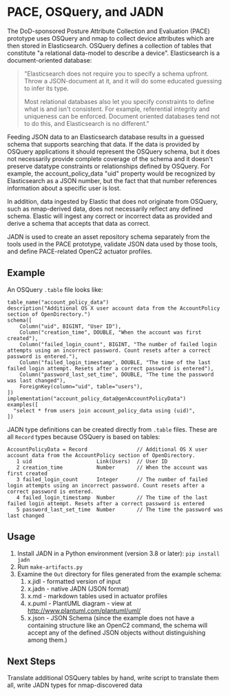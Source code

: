 # PACE, OSQuery, and JADN

The DoD-sponsored Posture Attribute Collection and Evaluation (PACE) prototype uses
OSQuery and nmap to collect device attributes which are then stored in Elasticsearch.
OSQuery defines a collection of tables that constitute "a relational data-model to describe a device".
Elasticsearch is a document-oriented database:
> "Elasticsearch does not require you to specify a schema upfront.
> Throw a JSON-document at it, and it will do some educated guessing to infer its type.
> 
> Most relational databases also let you specify constraints to define what is and isn't consistent.
> For example, referential integrity and uniqueness can be enforced.
> Document oriented databases tend not to do this, and Elasticsearch is no different."

Feeding JSON data to an Elasticsearch database results in a guessed schema that supports
searching that data.
If the data is provided by OSQuery applications it should represent the OSQuery schema,
but it does not necessarily provide complete coverage of the schema and
it doesn't preserve datatype constraints or relationships defined by OSQuery.
For example, the account_policy_data "uid" property would be recognized by Elasticsearch
as a JSON number, but the fact that that number references information about a specific
user is lost.

In addition, data ingested by Elastic that does not originate from OSQuery,
such as nmap-derived data, does not necessarily reflect any defined schema.
Elastic will ingest any correct or incorrect data as provided and derive a schema
that accepts that data as correct.

JADN is used to create an asset repository schema separately from the tools used in the
PACE prototype, validate JSON data used by those tools, and define PACE-related OpenC2
actuator profiles.

## Example
An OSQuery `.table` file looks like:
```
table_name("account_policy_data")
description("Additional OS X user account data from the AccountPolicy section of OpenDirectory.")
schema([
    Column("uid", BIGINT, "User ID"),
    Column("creation_time", DOUBLE, "When the account was first created"),
    Column("failed_login_count", BIGINT, "The number of failed login attempts using an incorrect password. Count resets after a correct password is entered."),
    Column("failed_login_timestamp", DOUBLE, "The time of the last failed login attempt. Resets after a correct password is entered"),
    Column("password_last_set_time", DOUBLE, "The time the password was last changed"),
    ForeignKey(column="uid", table="users"),
])
implementation("account_policy_data@genAccountPolicyData")
examples([
  "select * from users join account_policy_data using (uid)",
])
```
JADN type definitions can be created directly from `.table` files. These are all `Record`
types because OSQuery is based on tables:
```
AccountPolicyData = Record                // Additional OS X user account data from the AccountPolicy section of OpenDirectory.
   1 uid                     Link(Users)  // User ID
   2 creation_time           Number       // When the account was first created
   3 failed_login_count      Integer      // The number of failed login attempts using an incorrect password. Count resets after a correct password is entered.
   4 failed_login_timestamp  Number       // The time of the last failed login attempt. Resets after a correct password is entered
   5 password_last_set_time  Number       // The time the password was last changed
```
## Usage
1. Install JADN in a Python environment (version 3.8 or later): `pip install jadn`
2. Run `make-artifacts.py`
3. Examine the `Out` directory for files generated from the example schema:
    1. x.jidl - formatted version of input
    2. x.jadn - native JADN (JSON format)
    3. x.md - markdown tables used in actuator profiles
    4. x.puml - PlantUML diagram - view at http://www.plantuml.com/plantuml/uml/
    5. x.json - JSON Schema (since the example does not have a containing structure like an OpenC2 command, the schema will accept any of the defined JSON objects without distinguishing among them.)

## Next Steps
Translate additional OSQuery tables by hand, write script to translate them all,
write JADN types for nmap-discovered data
